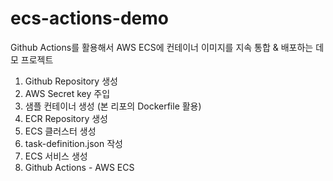 # ecs-actions-demo
Github Actions를 활용해서 AWS ECS에 컨테이너 이미지를 지속 통합 & 배포하는 데모 프로젝트

1. Github Repository 생성
2. AWS Secret key 주입
3. 샘플 컨테이너 생성 (본 리포의 Dockerfile 활용)
4. ECR Repository 생성
5. ECS 클러스터 생성
6. task-definition.json 작성
7. ECS 서비스 생성
8. Github Actions - AWS ECS 
